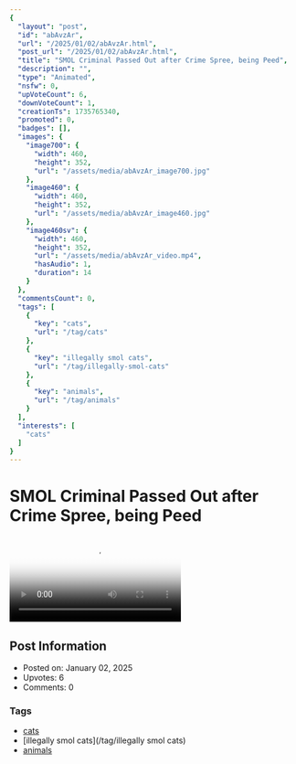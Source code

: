 ```yaml
---
{
  "layout": "post",
  "id": "abAvzAr",
  "url": "/2025/01/02/abAvzAr.html",
  "post_url": "/2025/01/02/abAvzAr.html",
  "title": "SMOL Criminal Passed Out after Crime Spree, being Peed",
  "description": "",
  "type": "Animated",
  "nsfw": 0,
  "upVoteCount": 6,
  "downVoteCount": 1,
  "creationTs": 1735765340,
  "promoted": 0,
  "badges": [],
  "images": {
    "image700": {
      "width": 460,
      "height": 352,
      "url": "/assets/media/abAvzAr_image700.jpg"
    },
    "image460": {
      "width": 460,
      "height": 352,
      "url": "/assets/media/abAvzAr_image460.jpg"
    },
    "image460sv": {
      "width": 460,
      "height": 352,
      "url": "/assets/media/abAvzAr_video.mp4",
      "hasAudio": 1,
      "duration": 14
    }
  },
  "commentsCount": 0,
  "tags": [
    {
      "key": "cats",
      "url": "/tag/cats"
    },
    {
      "key": "illegally smol cats",
      "url": "/tag/illegally-smol-cats"
    },
    {
      "key": "animals",
      "url": "/tag/animals"
    }
  ],
  "interests": [
    "cats"
  ]
}
---
```


# SMOL Criminal Passed Out after Crime Spree, being Peed

<video controls playsinline loop poster="/assets/media/abAvzAr_image460.jpg">
  <source src="/assets/media/abAvzAr_video.mp4" type="video/mp4">
  Your browser does not support the video tag.
</video>

## Post Information

- Posted on: January 02, 2025
- Upvotes: 6
- Comments: 0

### Tags

- [cats](/tag/cats)
- [illegally smol cats](/tag/illegally smol cats)
- [animals](/tag/animals)

